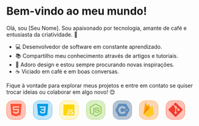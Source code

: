 # Bem-vindo ao meu mundo!

Olá, sou [Seu Nome]. Sou apaixonado por tecnologia, amante de café e entusiasta da criatividade. 🚀

- 💻 Desenvolvedor de software em constante aprendizado.
- 📚 Compartilho meu conhecimento através de artigos e tutoriais.
- 🎨 Adoro design e estou sempre procurando novas inspirações.
- ☕ Viciado em café e em boas conversas.

Fique à vontade para explorar meus projetos e entre em contato se quiser trocar ideias ou colaborar em algo novo! 😊

<a href="media/1.png"><img src="media/1.png" width="50" /></a>&nbsp;&nbsp;&nbsp;&nbsp;
<a href="media/2.png"><img src="media/2.png" width="50" /></a>&nbsp;&nbsp;&nbsp;&nbsp;
<a href="media/3.png"><img src="media/3.png" width="50" /></a>&nbsp;&nbsp;&nbsp;&nbsp;
<a href="media/4.png"><img src="media/4.png" width="50" /></a>&nbsp;&nbsp;&nbsp;&nbsp;
<a href="media/5.png"><img src="media/5.png" width="50" /></a>&nbsp;&nbsp;&nbsp;&nbsp;
<a href="media/6.png"><img src="media/6.png" width="50" /></a>&nbsp;&nbsp;&nbsp;&nbsp;
<a href="media/7.png"><img src="media/7.png" width="50" /></a>
